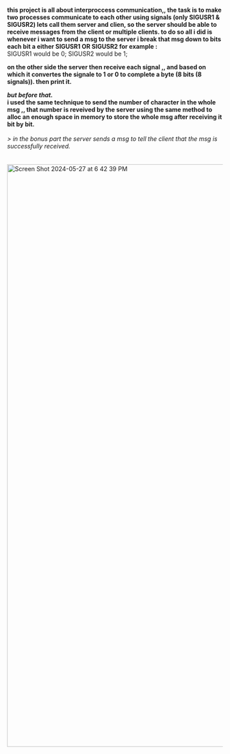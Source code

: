 

**this project is all about interproccess communication,,
the task is to make two processes communicate to each other using signals (only SIGUSR1 & SIGUSR2)
lets call them server and clien, so the server should be able to receive messages from the client  or multiple clients.
to do so all i did is whenever i want to send a msg to the server i break that msg down to bits each bit a either  SIGUSR1 OR SIGUSR2 
for example :**
<br/>
SIGUSR1 would be 0;
SIGUSR2 would be 1;

**on the other side the server then receive each signal ,, and based on which it  convertes the signale to 1 or 0 to complete a byte (8 bits (8 signals)).
then print it.**

***but before that.<br/>***
**i used the same technique to send the number of character in the whole msg ,, that number is reveived by the server using the same method to alloc an enough space in memory to store the whole msg after receiving it bit by bit.**
<br/><br/>
*> in the bonus part the server sends a msg to tell the client that the msg is successfully received.*
<br/>
<br/><br/>
<img width="1356" alt="Screen Shot 2024-05-27 at 6 42 39 PM" src="https://github.com/4bderahim/minitalk/assets/88629357/373293b4-23f3-4bc1-880c-9c40e76dbd31">
